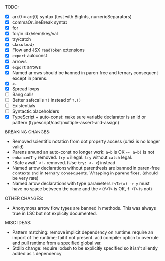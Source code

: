 TODO:
  - [x] arr.0 = arr[0] syntax (test with BigInts, numericSeparators)
  - [x] commaOrLineBreak syntax
  - [x] for
  - [x] for/in idx/elem/key/val
  - [x] try/catch
  - [x] class body
  - [x] Flow and JSX `readToken` extensions
  - [x] `export` autoconst
  - [x] arrows
  - [x] `export` arrows
  - [x] Named arrows should be banned in paren-free and ternary consequent except in parens.
  - [x] `<-`
  - [x] Spread loops
  - [ ] Bang calls
  - [ ] Better safecalls `?(` instead of `?.()`
  - [ ] Existentials
  - [ ] Syntactic placeholders
  - [x] TypeScript + auto-const: make sure variable declarator is an id or pattern (typescript/cast/multiple-assert-and-assign)

BREAKING CHANGES:
  - Removed scientific notation from dot property access (x.1e3 is no longer valid)
  - Parens around an auto-const no longer work: `a=b` is OK -- `(a=b)` is not
  - `enhancedTry` removed. `try x` illegal. `try` without `catch` legal.
  - "Safe await" `<!-` removed. (Use `try: <- x`) instead
  - Named arrow declarations without parenthesis are banned in paren-free contexts and in ternary consequents. Wrapping in parens fixes. (should be very rare)
  - Named arrow declarations with type parameters `f<T>(x) -> y` must have no space between the name and the `<` (`f<T>` is OK, `f <T>` is not)

OTHER CHANGES:
  - Anonymous arrow flow types are banned in methods. This was always true in LSC but not explicity documented.

MISC IDEAS:
  - Pattern matching: remove implicit dependency on runtime. require an import of the runtime; fail if not present. add compiler option to overrule and pull runtime from a specified global var.
  - Stdlib change: require lodash to be explicitly specified so it isn't silently added as s dependency
